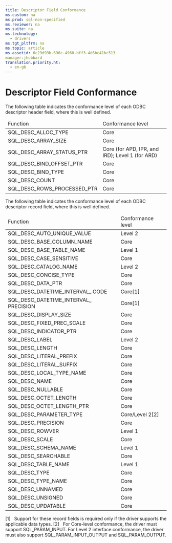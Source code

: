 ```yaml
---
title: Descriptor Field Conformance
ms.custom: na
ms.prod: sql-non-specified
ms.reviewer: na
ms.suite: na
ms.technology: 
  - drivers
ms.tgt_pltfrm: na
ms.topic: article
ms.assetid: 6c29d93b-696c-4960-bff3-4d6bc41bc513
manager:jhubbard
translation.priority.ht: 
  - en-gb
---
```

# Descriptor Field Conformance
<?xml version="1.0" encoding="utf-8"?>
<developerConceptualDocument xmlns="http://ddue.schemas.microsoft.com/authoring/2003/5" xmlns:xlink="http://www.w3.org/1999/xlink" xmlns:xsi="http://www.w3.org/2001/XMLSchema-instance" xsi:schemaLocation="http://ddue.schemas.microsoft.com/authoring/2003/5 http://dduestorage.blob.core.windows.net/ddueschema/developer.xsd">
  <introduction>
    <para>The following table indicates the conformance level of each ODBC descriptor header field, where this is well defined.</para>
    <table xmlns:caps="http://schemas.microsoft.com/build/caps/2013/11">
      <thead>
        <tr>
          <TD>
            <para>Function</para>
          </TD>
          <TD>
            <para>Conformance level</para>
          </TD>
        </tr>
      </thead>
      <tbody>
        <tr>
          <TD>
            <para>SQL_DESC_ALLOC_TYPE</para>
          </TD>
          <TD>
            <para>Core</para>
          </TD>
        </tr>
        <tr>
          <TD>
            <para>SQL_DESC_ARRAY_SIZE</para>
          </TD>
          <TD>
            <para>Core</para>
          </TD>
        </tr>
        <tr>
          <TD>
            <para>SQL_DESC_ARRAY_STATUS_PTR</para>
          </TD>
          <TD>
            <para>Core (for APD, IPR, and IRD); Level 1 (for ARD)</para>
          </TD>
        </tr>
        <tr>
          <TD>
            <para>SQL_DESC_BIND_OFFSET_PTR</para>
          </TD>
          <TD>
            <para>Core</para>
          </TD>
        </tr>
        <tr>
          <TD>
            <para>SQL_DESC_BIND_TYPE</para>
          </TD>
          <TD>
            <para>Core</para>
          </TD>
        </tr>
        <tr>
          <TD>
            <para>SQL_DESC_COUNT</para>
          </TD>
          <TD>
            <para>Core</para>
          </TD>
        </tr>
        <tr>
          <TD>
            <para>SQL_DESC_ROWS_PROCESSED_PTR</para>
          </TD>
          <TD>
            <para>Core</para>
          </TD>
        </tr>
      </tbody>
    </table>
    <para>The following table indicates the conformance level of each ODBC descriptor record field, where this is well defined.</para>
    <table xmlns:caps="http://schemas.microsoft.com/build/caps/2013/11">
      <thead>
        <tr>
          <TD>
            <para>Function</para>
          </TD>
          <TD>
            <para>Conformance level</para>
          </TD>
        </tr>
      </thead>
      <tbody>
        <tr>
          <TD>
            <para>SQL_DESC_AUTO_UNIQUE_VALUE</para>
          </TD>
          <TD>
            <para>Level 2</para>
          </TD>
        </tr>
        <tr>
          <TD>
            <para>SQL_DESC_BASE_COLUMN_NAME</para>
          </TD>
          <TD>
            <para>Core</para>
          </TD>
        </tr>
        <tr>
          <TD>
            <para>SQL_DESC_BASE_TABLE_NAME</para>
          </TD>
          <TD>
            <para>Level 1</para>
          </TD>
        </tr>
        <tr>
          <TD>
            <para>SQL_DESC_CASE_SENSITIVE</para>
          </TD>
          <TD>
            <para>Core</para>
          </TD>
        </tr>
        <tr>
          <TD>
            <para>SQL_DESC_CATALOG_NAME</para>
          </TD>
          <TD>
            <para>Level 2</para>
          </TD>
        </tr>
        <tr>
          <TD>
            <para>SQL_DESC_CONCISE_TYPE</para>
          </TD>
          <TD>
            <para>Core</para>
          </TD>
        </tr>
        <tr>
          <TD>
            <para>SQL_DESC_DATA_PTR</para>
          </TD>
          <TD>
            <para>Core</para>
          </TD>
        </tr>
        <tr>
          <TD>
            <para>SQL_DESC_DATETIME_INTERVAL_ CODE</para>
          </TD>
          <TD>
            <para>Core[1]</para>
          </TD>
        </tr>
        <tr>
          <TD>
            <para>SQL_DESC_DATETIME_INTERVAL_ PRECISION</para>
          </TD>
          <TD>
            <para>Core[1]</para>
          </TD>
        </tr>
        <tr>
          <TD>
            <para>SQL_DESC_DISPLAY_SIZE</para>
          </TD>
          <TD>
            <para>Core</para>
          </TD>
        </tr>
        <tr>
          <TD>
            <para>SQL_DESC_FIXED_PREC_SCALE</para>
          </TD>
          <TD>
            <para>Core</para>
          </TD>
        </tr>
        <tr>
          <TD>
            <para>SQL_DESC_INDICATOR_PTR</para>
          </TD>
          <TD>
            <para>Core</para>
          </TD>
        </tr>
        <tr>
          <TD>
            <para>SQL_DESC_LABEL</para>
          </TD>
          <TD>
            <para>Level 2</para>
          </TD>
        </tr>
        <tr>
          <TD>
            <para>SQL_DESC_LENGTH</para>
          </TD>
          <TD>
            <para>Core</para>
          </TD>
        </tr>
        <tr>
          <TD>
            <para>SQL_DESC_LITERAL_PREFIX</para>
          </TD>
          <TD>
            <para>Core</para>
          </TD>
        </tr>
        <tr>
          <TD>
            <para>SQL_DESC_LITERAL_SUFFIX</para>
          </TD>
          <TD>
            <para>Core</para>
          </TD>
        </tr>
        <tr>
          <TD>
            <para>SQL_DESC_LOCAL_TYPE_NAME</para>
          </TD>
          <TD>
            <para>Core</para>
          </TD>
        </tr>
        <tr>
          <TD>
            <para>SQL_DESC_NAME</para>
          </TD>
          <TD>
            <para>Core</para>
          </TD>
        </tr>
        <tr>
          <TD>
            <para>SQL_DESC_NULLABLE</para>
          </TD>
          <TD>
            <para>Core</para>
          </TD>
        </tr>
        <tr>
          <TD>
            <para>SQL_DESC_OCTET_LENGTH</para>
          </TD>
          <TD>
            <para>Core</para>
          </TD>
        </tr>
        <tr>
          <TD>
            <para>SQL_DESC_OCTET_LENGTH_PTR</para>
          </TD>
          <TD>
            <para>Core</para>
          </TD>
        </tr>
        <tr>
          <TD>
            <para>SQL_DESC_PARAMETER_TYPE</para>
          </TD>
          <TD>
            <para>Core/Level 2[2]</para>
          </TD>
        </tr>
        <tr>
          <TD>
            <para>SQL_DESC_PRECISION</para>
          </TD>
          <TD>
            <para>Core</para>
          </TD>
        </tr>
        <tr>
          <TD>
            <para>SQL_DESC_ROWVER</para>
          </TD>
          <TD>
            <para>Level 1</para>
          </TD>
        </tr>
        <tr>
          <TD>
            <para>SQL_DESC_SCALE</para>
          </TD>
          <TD>
            <para>Core</para>
          </TD>
        </tr>
        <tr>
          <TD>
            <para>SQL_DESC_SCHEMA_NAME</para>
          </TD>
          <TD>
            <para>Level 1</para>
          </TD>
        </tr>
        <tr>
          <TD>
            <para>SQL_DESC_SEARCHABLE</para>
          </TD>
          <TD>
            <para>Core</para>
          </TD>
        </tr>
        <tr>
          <TD>
            <para>SQL_DESC_TABLE_NAME</para>
          </TD>
          <TD>
            <para>Level 1</para>
          </TD>
        </tr>
        <tr>
          <TD>
            <para>SQL_DESC_TYPE</para>
          </TD>
          <TD>
            <para>Core</para>
          </TD>
        </tr>
        <tr>
          <TD>
            <para>SQL_DESC_TYPE_NAME</para>
          </TD>
          <TD>
            <para>Core</para>
          </TD>
        </tr>
        <tr>
          <TD>
            <para>SQL_DESC_UNNAMED</para>
          </TD>
          <TD>
            <para>Core</para>
          </TD>
        </tr>
        <tr>
          <TD>
            <para>SQL_DESC_UNSIGNED</para>
          </TD>
          <TD>
            <para>Core</para>
          </TD>
        </tr>
        <tr>
          <TD>
            <para>SQL_DESC_UPDATABLE</para>
          </TD>
          <TD>
            <para>Core</para>
          </TD>
        </tr>
      </tbody>
    </table>
    <para>[1]   Support for these record fields is required only if the driver supports the applicable data types.</para>
    <para>[2]   For Core-level conformance, the driver must support SQL_PARAM_INPUT. For Level 2 interface conformance, the driver must also support SQL_PARAM_INPUT_OUTPUT and SQL_PARAM_OUTPUT.</para>
  </introduction>
  <relatedTopics />
</developerConceptualDocument>
